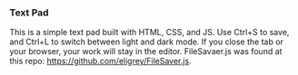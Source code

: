 ### Text Pad

This is a simple text pad built with HTML, CSS, and JS. Use Ctrl+S to save, and Ctrl+L to switch between light and dark mode. If you close the tab or your browser, your work will stay in the editor. FileSavaer.js was found at this repo: https://github.com/eligrey/FileSaver.js.

